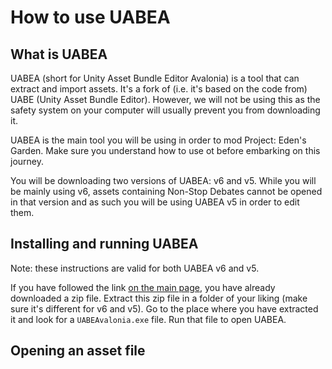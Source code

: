 # How to use UABEA

## What is UABEA
UABEA (short for Unity Asset Bundle Editor Avalonia) is a tool that can extract and import assets. It's a fork of (i.e. it's based on the code from) UABE (Unity Asset Bundle Editor). However, we will not be using this as the safety system on your computer will usually prevent you from downloading it.

UABEA is the main tool you will be using in order to mod Project: Eden's Garden. Make sure you understand how to use ot before embarking on this journey.

You will be downloading two versions of UABEA: v6 and v5. While you will be mainly using v6, assets containing Non-Stop Debates cannot be opened in that version and as such you will be using UABEA v5 in order to edit them.

## Installing and running UABEA
Note: these instructions are valid for both UABEA v6 and v5.

If you have followed the link [on the main page](README.md), you have already downloaded a zip file. Extract this zip file in a folder of your liking \(make sure it's different for v6 and v5\). Go to the place where you have extracted it and look for a `UABEAvalonia.exe` file. Run that file to open UABEA.

## Opening an asset file
